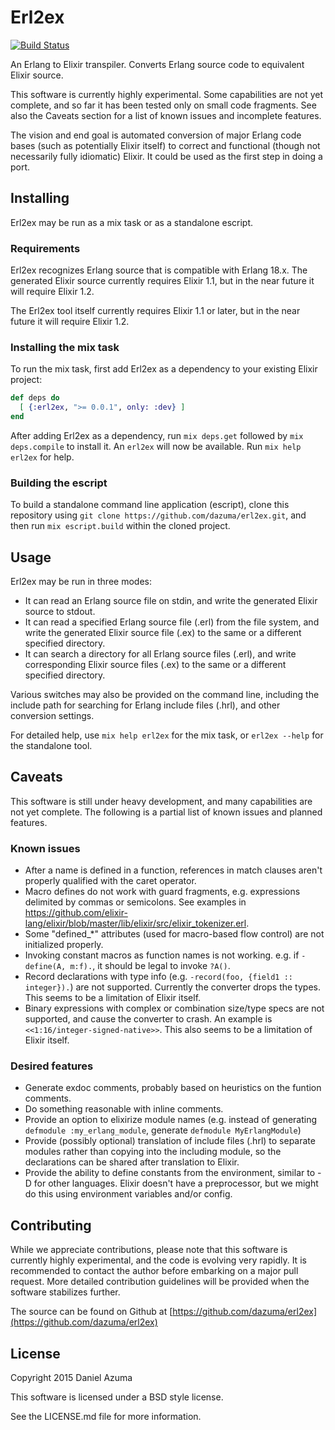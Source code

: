 # Erl2ex

[![Build Status](https://travis-ci.org/dazuma/erl2ex.svg?branch=master)](https://travis-ci.org/dazuma/erl2ex)

An Erlang to Elixir transpiler. Converts Erlang source code to equivalent Elixir source.

This software is currently highly experimental. Some capabilities are not yet complete, and so far it has been tested only on small code fragments. See also the Caveats section for a list of known issues and incomplete features.

The vision and end goal is automated conversion of major Erlang code bases (such as potentially Elixir itself) to correct and functional (though not necessarily fully idiomatic) Elixir. It could be used as the first step in doing a port.

## Installing

Erl2ex may be run as a mix task or as a standalone escript.

### Requirements

Erl2ex recognizes Erlang source that is compatible with Erlang 18.x. The generated Elixir source currently requires Elixir 1.1, but in the near future it will require Elixir 1.2.

The Erl2ex tool itself currently requires Elixir 1.1 or later, but in the near future it will require Elixir 1.2.

### Installing the mix task

To run the mix task, first add Erl2ex as a dependency to your existing Elixir project:

```elixir
def deps do
  [ {:erl2ex, ">= 0.0.1", only: :dev} ]
end
```

After adding Erl2ex as a dependency, run `mix deps.get` followed by `mix deps.compile` to install it. An `erl2ex` will now be available. Run `mix help erl2ex` for help.

### Building the escript

To build a standalone command line application (escript), clone this repository using `git clone https://github.com/dazuma/erl2ex.git`, and then run `mix escript.build` within the cloned project.

## Usage

Erl2ex may be run in three modes:

*   It can read an Erlang source file on stdin, and write the generated Elixir source to stdout.
*   It can read a specified Erlang source file (.erl) from the file system, and write the generated Elixir source file (.ex) to the same or a different specified directory.
*   It can search a directory for all Erlang source files (.erl), and write corresponding Elixir source files (.ex) to the same or a different specified directory.

Various switches may also be provided on the command line, including the include path for searching for Erlang include files (.hrl), and other conversion settings.

For detailed help, use `mix help erl2ex` for the mix task, or `erl2ex --help` for the standalone tool.

## Caveats

This software is still under heavy development, and many capabilities are not yet complete. The following is a partial list of known issues and planned features.

### Known issues

*   After a name is defined in a function, references in match clauses aren't properly qualified with the caret operator.
*   Macro defines do not work with guard fragments, e.g. expressions delimited by commas or semicolons. See examples in https://github.com/elixir-lang/elixir/blob/master/lib/elixir/src/elixir_tokenizer.erl.
*   Some "defined_*" attributes (used for macro-based flow control) are not initialized properly.
*   Invoking constant macros as function names is not working. e.g. if `-define(A, m:f).`, it should be legal to invoke `?A()`.
*   Record declarations with type info (e.g. `-record(foo, {field1 :: integer}).`) are not supported. Currently the converter drops the types. This seems to be a limitation of Elixir itself.
*   Binary expressions with complex or combination size/type specs are not supported, and cause the converter to crash. An example is `<<1:16/integer-signed-native>>`. This also seems to be a limitation of Elixir itself.

### Desired features

*   Generate exdoc comments, probably based on heuristics on the funtion comments.
*   Do something reasonable with inline comments.
*   Provide an option to elixirize module names (e.g. instead of generating `defmodule :my_erlang_module`, generate `defmodule MyErlangModule`)
*   Provide (possibly optional) translation of include files (.hrl) to separate modules rather than copying into the including module, so the declarations can be shared after translation to Elixir.
*   Provide the ability to define constants from the environment, similar to -D for other languages. Elixir doesn't have a preprocessor, but we might do this using environment variables and/or config.

## Contributing

While we appreciate contributions, please note that this software is currently highly experimental, and the code is evolving very rapidly. It is recommended to contact the author before embarking on a major pull request. More detailed contribution guidelines will be provided when the software stabilizes further.

The source can be found on Github at [https://github.com/dazuma/erl2ex](https://github.com/dazuma/erl2ex)

## License

Copyright 2015 Daniel Azuma

This software is licensed under a BSD style license.

See the LICENSE.md file for more information.
